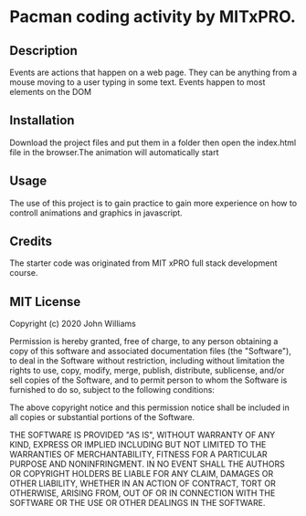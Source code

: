 # Pacman coding activity by MITxPRO.
## Description 
Events are actions that happen on a web page. They can be anything from a mouse moving to a user typing in some text. Events happen to most elements on the DOM   

## Installation
Download the project files  and put them in a folder then open the index.html file in the browser.The animation will automatically start 

## Usage
The use of this project is to gain practice to gain more experience on how to controll animations and  graphics in javascript.
## Credits
The starter code was originated from MIT xPRO full stack development course.

## MIT License


Copyright (c) 2020 John Williams

 

Permission is hereby granted, free of charge, to any person obtaining a copy of this software and associated documentation files (the "Software"), to deal in the Software without restriction, including without limitation the rights to use, copy, modify, merge, publish, distribute, sublicense, and/or sell copies of the Software, and to permit person to whom the Software is furnished to do so, subject to the following conditions:

 

The above copyright notice and this permission notice shall be included in all copies or substantial portions of the Software.

 

THE SOFTWARE IS PROVIDED "AS IS", WITHOUT WARRANTY OF ANY KIND, EXPRESS OR IMPLIED INCLUDING BUT NOT LIMITED TO THE WARRANTIES OF MERCHANTABILITY, FITNESS FOR A PARTICULAR PURPOSE AND NONINFRINGMENT. IN NO EVENT SHALL THE AUTHORS OR COPYRIGHT HOLDERS BE LIABLE FOR ANY CLAIM, DAMAGES OR OTHER LIABILITY, WHETHER IN AN ACTION OF CONTRACT, TORT OR OTHERWISE, ARISING FROM, OUT OF OR IN CONNECTION WITH THE SOFTWARE OR THE USE OR OTHER DEALINGS IN THE SOFTWARE.